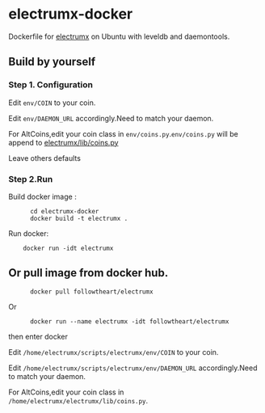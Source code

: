 # electrumx-docker
Dockerfile for [electrumx](https://github.com/kyuupichan/electrumx) on Ubuntu with leveldb and daemontools.

## Build by yourself
### Step 1. Configuration
Edit `env/COIN` to your coin.

Edit `env/DAEMON_URL` accordingly.Need to match your daemon.

For AltCoins,edit your coin class in `env/coins.py`.`env/coins.py` will be append to [electrumx/lib/coins.py](https://github.com/kyuupichan/electrumx/blob/master/lib/coins.py)

Leave others defaults

### Step 2.Run
Build docker image :
```shell
      cd electrumx-docker
      docker build -t electrumx .
```

Run docker:
```shell
    docker run -idt electrumx
```

## Or pull image from docker hub.

```
      docker pull followtheart/electrumx
```
Or
```
      docker run --name electrumx -idt followtheart/electrumx
```
then enter docker

Edit `/home/electrumx/scripts/electrumx/env/COIN` to your coin.

Edit `/home/electrumx/scripts/electrumx/env/DAEMON_URL` accordingly.Need to match your daemon.

For AltCoins,edit your coin class in `/home/electrumx/electrumx/lib/coins.py`.
